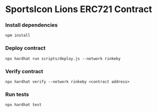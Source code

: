 # SportsIcon Lions ERC721 Contract

### Install dependencies

```
npm install
```

### Deploy contract

```
npx hardhat run scripts/deploy.js --network rinkeby
```

### Verify contract

```
npx hardhat verify --network rinkeby <contract address>
```

### Run tests

```
npx hardhat test
```
